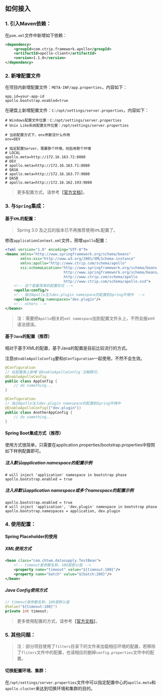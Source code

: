 ## 如何接入

### 1. 引入Maven依赖：

在`pom.xml`文件中新增如下依赖：

```xml
<dependency>
    <groupId>com.ctrip.framework.apollo</groupId>
    <artifactId>apollo-client</artifactId>
    <version>1.1.0</version>
</dependency>
```

### 2. 新增配置文件

在项目内新增配置文件：`META-INF/app.properties`，内容如下：

```properties
app.id=your-app-id
apollo.bootstrap.enabled=true
```

在硬盘上新增配置文件：`C:/opt/settings/server.properties`，内容如下：

```properties
# Windows配置文件位置：C:/opt/settings/server.properties
# Unix Like系统配置文件位置：/opt/settings/server.properties

# 当前配置方式下，env参数没什么作用
env=DEV

# 指定配置Server，需要那个环境，则启用那个环境
# LOCAL
apollo.meta=http://172.16.163.72:8080
# DEV
# apollo.meta=http://172.16.163.71:8080
# QASA
# apollo.meta=http://172.16.163.77:9080
# QASB
# apollo.meta=http://172.16.162.193:9080
```

> 更多配置方式，请参考【[官方文档](https://github.com/ctripcorp/apollo/wiki/Java客户端使用指南)】。

### 3. 与`Spring`集成：

#### 基于`XML`的配置：

> Spring 3.0 及之后的版本已不再推荐使用`XML`配置了。

修改`applicationContext.xml`文件，邢增`apollo`配置：

```xml
<?xml version="1.0" encoding="UTF-8"?>
<beans xmlns="http://www.springframework.org/schema/beans"
       xmlns:xsi="http://www.w3.org/2001/XMLSchema-instance"
       xmlns:apollo="http://www.ctrip.com/schema/apollo"
       xsi:schemaLocation="http://www.springframework.org/schema/beans
                           http://www.springframework.org/schema/beans/spring-beans.xsd
                           http://www.ctrip.com/schema/apollo 
                           http://www.ctrip.com/schema/apollo.xsd">
    <!-- 这个是最简单的配置形式 -->
    <apollo:config/>
    <!-- 指示Apollo注入dev.plugin namespace的配置到Spring环境中  -->
    <apollo:config namespaces="dev.plugin"/>
    <!-- others -->
</beans>
```

> 注：需要把`Apollo`相关的`xml namespace`加到配置文件头上，不然会报xml语法错误。

#### 基于`Java`的配置（推荐）

相对于基于XML的配置，基于Java的配置是目前比较流行的方式。

注意`@EnableApolloConfig`要和`@Configuration`一起使用，不然不会生效。

```java
@Configuration
// 在配置类上新增`@EnableApolloConfig`注解既可。
@EnableApolloConfig
public class AppConfig {
    // do something...
}

@Configuration
// 指示Apollo注入dev.plugin namespace的配置到Spring环境中
@EnableApolloConfig({"dev.plugin"})
public class AnotherAppConfig {
    // do something...
}
```

#### Spring Boot集成方式（推荐）

使用方式很简单，只需要在application.properties/bootstrap.properties中按照如下样例配置即可。

##### 注入默认application namespace的配置示例

```properties
# will inject 'application' namespace in bootstrap phase
apollo.bootstrap.enabled = true
```

##### 注入非默认application namespace或多个namespace的配置示例

```properties
apollo.bootstrap.enabled = true
# will inject 'application', 'dev.plugin' namespace in bootstrap phase
apollo.bootstrap.namespaces = application, dev.plugin
```

### 4. 使用配置：

#### Spring Placeholder的使用

##### XML使用方式

```xml
<bean class="com.chtwm.datasupply.TestBean">
    <!-- timeout是参数名称，100是默认值 -->
    <property name="timeout" value="${timeout:100}"/>
    <property name="batch" value="${batch:200}"/>
</bean>
```

##### Java Config使用方式

```java
// timeout是参数名称，100是默认值
@Value("${timeout:100}")
private int timeout;
```

>  更多使用配置的方式，请参考【[官方文档](https://github.com/ctripcorp/apollo/wiki/Java客户端使用指南)】。

### 5. 其他问题：

> 注：部分项目使用了`filters`目录下的文件来加载相应环境的配置，若移除了`fliters`文件中的配置，也请相应的删掉`config.properties`文件中的配置。

#### 切换配置环境、集群：

在`/opt/settings/server.properties`文件中可以指定配置中心的`apollo.meta`和`apollo.cluster`来达到切换环境和集群的目的。

